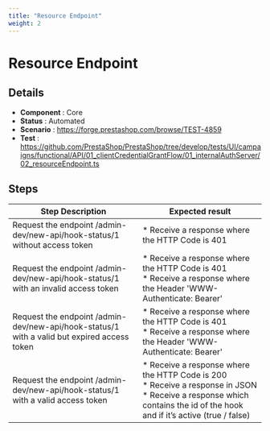 ```yaml
---
title: "Resource Endpoint"
weight: 2
---
```


# Resource Endpoint
## Details
* **Component** : Core
* **Status** : Automated
* **Scenario** : https://forge.prestashop.com/browse/TEST-4859
* **Test** : https://github.com/PrestaShop/PrestaShop/tree/develop/tests/UI/campaigns/functional/API/01_clientCredentialGrantFlow/01_internalAuthServer/02_resourceEndpoint.ts

## Steps
| Step Description | Expected result |
| ----- | ----- |
| Request the endpoint /admin-dev/new-api/hook-status/1 without access token | * Receive a response where the HTTP Code is 401 |
| Request the endpoint /admin-dev/new-api/hook-status/1 with an invalid access token | * Receive a response where the HTTP Code is 401<br> * Receive a response where the Header 'WWW-Authenticate: Bearer' |
| Request the endpoint /admin-dev/new-api/hook-status/1 with a valid but expired access token | * Receive a response where the HTTP Code is 401<br> * Receive a response where the Header 'WWW-Authenticate: Bearer' |
| Request the endpoint /admin-dev/new-api/hook-status/1 with a valid access token | * Receive a response where the HTTP Code is 200<br> * Receive a response in JSON<br> * Receive a response which contains the id of the hook and if it’s active (true / false) |
